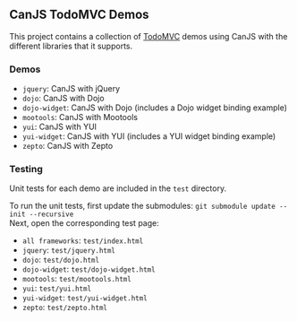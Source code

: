 ## CanJS TodoMVC Demos

This project contains a collection of [TodoMVC](https://github.com/addyosmani/todomvc/) demos using CanJS with the different libraries that it supports.

### Demos

- `jquery`: CanJS with jQuery
- `dojo`: CanJS with Dojo
- `dojo-widget`: CanJS with Dojo (includes a Dojo widget binding example)
- `mootools`: CanJS with Mootools
- `yui`: CanJS with YUI
- `yui-widget`: CanJS with YUI (includes a YUI widget binding example)
- `zepto`: CanJS with Zepto

### Testing

Unit tests for each demo are included in the `test` directory.

To run the unit tests, first update the submodules: `git submodule update --init --recursive`  
Next, open the corresponding test page:

- `all frameworks`: `test/index.html`
- `jquery`: `test/jquery.html`
- `dojo`: `test/dojo.html`
- `dojo-widget`: `test/dojo-widget.html`
- `mootools`: `test/mootools.html`
- `yui`: `test/yui.html`
- `yui-widget`: `test/yui-widget.html`
- `zepto`: `test/zepto.html`